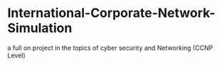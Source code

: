 # International-Corporate-Network-Simulation
a full on project in the topics of cyber security and Networking (CCNP Level)
